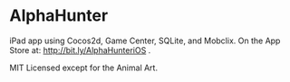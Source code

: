 AlphaHunter
===========

iPad app using Cocos2d, Game Center, SQLite, and Mobclix. On the App Store at: http://bit.ly/AlphaHunteriOS .

MIT Licensed except for the Animal Art.
